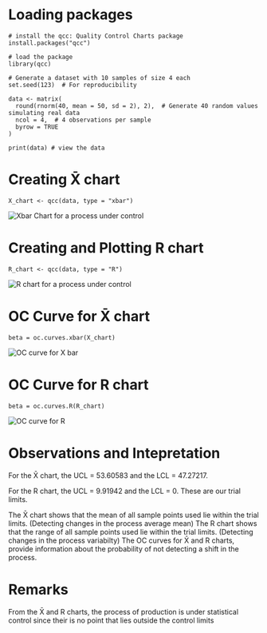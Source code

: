# Loading packages
```{r}
# install the qcc: Quality Control Charts package
install.packages("qcc")

# load the package
library(qcc)

```

```{r}
# Generate a dataset with 10 samples of size 4 each
set.seed(123)  # For reproducibility

data <- matrix(
  round(rnorm(40, mean = 50, sd = 2), 2),  # Generate 40 random values simulating real data
  ncol = 4,  # 4 observations per sample
  byrow = TRUE
)

print(data) # view the data
```

# Creating X̄ chart
```{r}
X_chart <- qcc(data, type = "xbar")

```
![Xbar Chart for a process under control](https://github.com/user-attachments/assets/ffda37f6-62ac-42be-a4f1-e637923b001a)


# Creating and Plotting R chart
```{r}
R_chart <- qcc(data, type = "R")

```
![R chart for a process under control](https://github.com/user-attachments/assets/0696a34c-4460-4b81-a20c-8ace943fb377)

# OC Curve for X̄ chart
```{r}
beta = oc.curves.xbar(X_chart)

```
![OC curve for X bar](https://github.com/user-attachments/assets/dd05dd60-da9f-43fe-ad0a-9beae8e8f94d)

# OC Curve for R chart
```{r}
beta = oc.curves.R(R_chart)

```
![OC curve for R](https://github.com/user-attachments/assets/91e755f4-a654-4f78-bd6e-3137ff5f7cab)


# Observations and Intepretation
For the X̄ chart, the UCL = 53.60583 and the LCL =  47.27217. 

For the R chart, the UCL = 9.91942 and the LCL = 0. These are our trial limits.

The X̄ chart shows that the mean of all sample points used lie within the trial limits. (Detecting changes in the process average mean)
The R chart shows that the range of all sample points used lie within the trial limits. (Detecting changes in the process variabilty)
The OC curves for X̄ and R charts, provide information about the probability of not detecting a shift in the process.

# Remarks
From the X̄ and R charts, the process of production is under statistical control since their is no point that lies outside the control limits

